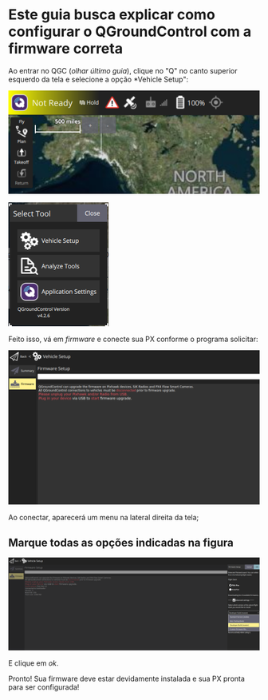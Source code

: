 # Este guia busca explicar como configurar o QGroundControl com a firmware correta

Ao entrar no QGC (*olhar último guia*), clique no "Q" no canto superior esquerdo da tela e selecione a opção *Vehicle Setup":

![Alt text](image.png)

![Alt text](image-1.png)

Feito isso, vá em *firmware* e conecte sua PX conforme o programa solicitar:

![Alt text](image-2.png)

Ao conectar, aparecerá um menu na lateral direita da tela;

## Marque todas as opções indicadas na figura

![Alt text](image-3.png)

E clique em *ok*.

Pronto! Sua firmware deve estar devidamente instalada e sua PX pronta para ser configurada!